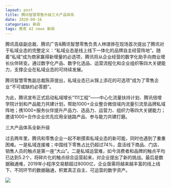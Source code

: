 ```yaml
---
layout: post
title: 腾讯智慧零售升级三大产品体系
date: 2020-09-16
categories: 新闻
tags: 教育 AI news 新闻
---
```


 腾讯高级副总裁、腾讯广告&腾讯智慧零售负责人林璟骅在现场首次提出了腾讯对于私域业态的完整定义：“私域业态是线上线下一体化的品牌自主经营阵地”。随着“私域”成为商家赢得新增量的必选项，腾讯将从企业经营的数字化助手向商业增长伙伴转变。通过数字化产品、数字化选品、运营流程化和企业组织等四大关键能力，支撑企业在私域业态的可持续发展。


 腾讯智慧零售副总裁陈菲提出，私域业态已从锦上添花的可选项”成为了零售企业“不可或缺的必答题”。

为此，腾讯宣布正式启动私域增长”111工程”——中心化流量扶持计划、腾讯倍增学院计划和产品能力共建计划，帮助1000+企业整合微信域内流量引流至品牌私域阵地；携1000+服务伙伴提升产品力、选品力、运营力、组织力等四大关键能力；邀请1000+合作企业优先应用全链路产品、参与能力共建打磨。

三大产品体系全新升级

过去两年里，腾讯和零售企业一起不断摸索私域业态的新可能，同时也遇到了重重困难。一是私域连接难；中国线下零售占比仍超过74%，盘活线下商品、门店、销售人员的触点是第一座“大山”。二是私域运营难，如今消费者和品牌的触点平均已达到5.2个，将碎片化的触点综合运营起来，对企业提出了新的挑战。最后是数据融通难，2019年小程序交易额超过8000亿，企业亟需将越来越丰富的线上线下、不同环节的数据融通，积累真正自主、可运营的数字资产。

![](https://tva1.sinaimg.cn/large/007S8ZIlly1giz7ayzipzj30iq0cik76.jpg)